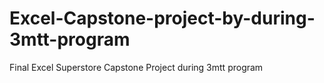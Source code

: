 # Excel-Capstone-project-by-during-3mtt-program
Final Excel Superstore Capstone Project during 3mtt program
